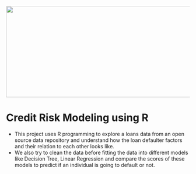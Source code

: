 <img src=https://github.com/kashyapbarua/CreditRiskModeling/blob/master/Loan%20Defaulter%20Image.png/  width="1000" height="250" >

# Credit Risk Modeling using R

* This project uses R programming to explore a loans data from an open source data repository and understand how the loan defaulter factors and their relation to each other looks like.
* We also try to clean the data before fitting the data into different models like Decision Tree, Linear Regression and compare the scores of these models to predict if an individual is going to default or not.
